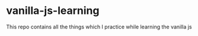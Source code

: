 # vanilla-js-learning
This repo contains all the things which I practice while learning the vanilla js
